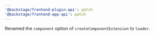 ```yaml
---
'@backstage/frontend-plugin-api': patch
'@backstage/frontend-app-api': patch
---
```


Renamed the `component` option of `createComponentExtension` to `loader`.
